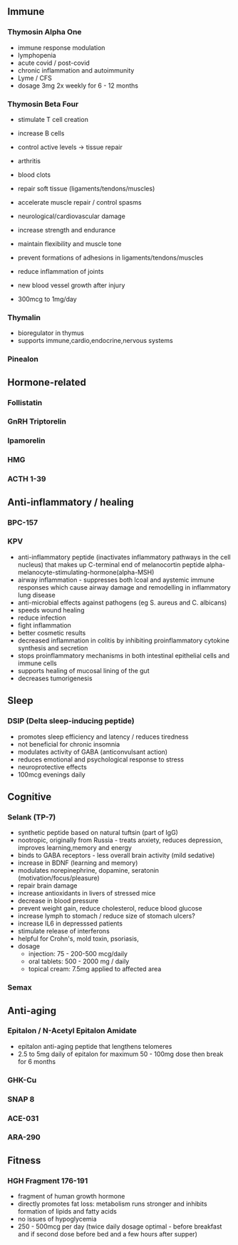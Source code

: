 ## Immune

### Thymosin Alpha One
  - immune response modulation
  - lymphopenia
  - acute covid / post-covid
  - chronic inflammation and autoimmunity
  - Lyme / CFS
  - dosage 3mg 2x weekly for 6 - 12 months
  
### Thymosin Beta Four
  - stimulate T cell creation
  - increase B cells
  - control active levels -> tissue repair
  
  - arthritis
  - blood clots
  - repair soft tissue (ligaments/tendons/muscles)
  - accelerate muscle repair / control spasms
  - neurological/cardiovascular damage
  - increase strength and endurance
  - maintain flexibility and muscle tone
  - prevent formations of adhesions in ligaments/tendons/muscles
  - reduce inflammation of joints
  - new blood vessel growth after injury
  - 300mcg to 1mg/day
  
### Thymalin
  - bioregulator in thymus
  - supports immune,cardio,endocrine,nervous systems
  
### Pinealon

## Hormone-related
### Follistatin
### GnRH Triptorelin
### Ipamorelin
### HMG
### ACTH 1-39

## Anti-inflammatory / healing
### BPC-157
### KPV
  - anti-inflammatory peptide (inactivates inflammatory pathways in the cell nucleus) that makes up C-terminal end of melanocortin peptide alpha-melanocyte-stimulating-hormone(alpha-MSH)
  - airway inflammation - suppresses both lcoal and aystemic immune responses which cause airway damage and remodelling in inflammatory lung disease
  - anti-microbial effects against pathogens (eg S. aureus and C. albicans)
  - speeds wound healing
  - reduce infection
  - fight inflammation
  - better cosmetic results
  - decreased inflammation in colitis by inhibiting proinflammatory cytokine synthesis and secretion
  - stops proinflammatory mechanisms in both intestinal epithelial cells and immune cells
  - supports healing of mucosal lining of the gut
  - decreases tumorigenesis
  
## Sleep
### DSIP (Delta sleep-inducing peptide)
  - promotes sleep efficiency and latency / reduces tiredness
  - not beneficial for chronic insomnia
  - modulates activity of GABA (anticonvulsant action)
  - reduces emotional and psychological response to stress
  - neuroprotective effects
  - 100mcg evenings daily

## Cognitive
### Selank (TP-7)
  - synthetic peptide based on natural tuftsin (part of IgG)
  - nootropic, originally from Russia - treats anxiety, reduces depression, improves learning,memory and energy
  - binds to GABA receptors - less overall brain activity (mild sedative)
  - increase in BDNF (learning and memory)
  - modulates norepinephrine, dopamine, seratonin (motivation/focus/pleasure)
  - repair brain damage
  - increase antioxidants in livers of stressed mice
  - decrease in blood pressure
  - prevent weight gain, reduce cholesterol, reduce blood glucose
  - increase lymph to stomach / reduce size of stomach ulcers?
  - increase IL6 in depresssed patients
  - stimulate release of interferons
  - helpful for Crohn's, mold toxin, psoriasis,
  - dosage
      - injection: 75 - 200-500 mcg/daily
      - oral tablets: 500 - 2000 mg / daily
      - topical cream: 7.5mg applied to affected area
  
### Semax

## Anti-aging
### Epitalon / N-Acetyl Epitalon Amidate
  - epitalon anti-aging peptide that lengthens telomeres
  - 2.5 to 5mg daily of epitalon for maximum 50 - 100mg dose then break for 6 months
  
### GHK-Cu
### SNAP 8
### ACE-031
### ARA-290

## Fitness
### HGH Fragment 176-191
  - fragment of human growth hormone
  - directly promotes fat loss: metabolism runs stronger and inhibits formation of lipids and fatty acids
  - no issues of hypoglycemia
  - 250 - 500mcg per day (twice daily dosage optimal - before breakfast and if second dose before bed and a few hours after supper)
